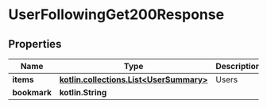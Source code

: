 
# UserFollowingGet200Response

## Properties
| Name | Type | Description | Notes |
| ------------ | ------------- | ------------- | ------------- |
| **items** | [**kotlin.collections.List&lt;UserSummary&gt;**](UserSummary.md) | Users |  |
| **bookmark** | **kotlin.String** |  |  [optional] |



